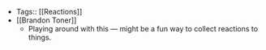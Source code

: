- Tags:: [[Reactions]]
- [[Brandon Toner]]
    - Playing around with this — might be a fun way to collect reactions to things.
